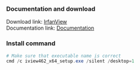 ### Documentation and download
Download link: [IrfanView](https://www.irfanview.com/) <br />
Documentation link: [Documentation](https://www.irfanview.com/faq.htm#PAGE12) <br />

### Install command
```powershell
# Make sure that executable name is correct
cmd /c iview462_x64_setup.exe /silent /desktop=1
```
